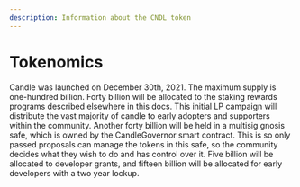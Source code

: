 ```yaml
---
description: Information about the CNDL token
---
```


# Tokenomics

Candle was launched on December 30th, 2021. The maximum supply is one-hundred billion. Forty billion will be allocated to the staking rewards programs described elsewhere in this docs. This initial LP campaign will distribute the vast majority of candle to early adopters and supporters within the community. Another forty billion will be held in a multisig gnosis safe, which is owned by the CandleGovernor smart contract. This is so only passed proposals can manage the tokens in this safe, so the community decides what they wish to do and has control over it. Five billion will be allocated to developer grants, and fifteen billion will be allocated for early developers with a two year lockup.&#x20;
